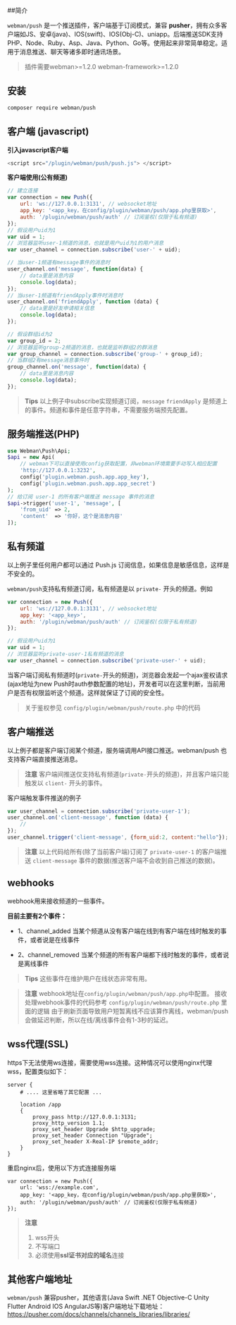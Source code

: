 ##简介

`webman/push` 是一个推送插件，客户端基于订阅模式，兼容 **pusher**，拥有众多客户端如JS、安卓(java)、IOS(swift)、IOS(Obj-C)、uniapp。后端推送SDK支持PHP、Node、Ruby、Asp、Java、Python、Go等。使用起来非常简单稳定。适用于消息推送、聊天等诸多即时通讯场景。

> 插件需要webman>=1.2.0 webman-framework>=1.2.0

## 安装

```sh
composer require webman/push
```

## 客户端 (javascript)

**引入javascript客户端**
```js
<script src="/plugin/webman/push/push.js"> </script>
```

**客户端使用(公有频道)**
```js
// 建立连接
var connection = new Push({
    url: 'ws://127.0.0.1:3131', // websocket地址
    app_key: '<app_key，在config/plugin/webman/push/app.php里获取>',
    auth: '/plugin/webman/push/auth' // 订阅鉴权(仅限于私有频道)
});
// 假设用户uid为1
var uid = 1;
// 浏览器监听user-1频道的消息，也就是用户uid为1的用户消息
var user_channel = connection.subscribe('user-' + uid);

// 当user-1频道有message事件的消息时
user_channel.on('message', function(data) {
    // data里是消息内容
    console.log(data);
});
// 当user-1频道有friendApply事件时消息时
user_channel.on('friendApply', function (data) {
    // data里是好友申请相关信息
    console.log(data);
});

// 假设群组id为2
var group_id = 2;
// 浏览器监听group-2频道的消息，也就是监听群组2的群消息
var group_channel = connection.subscribe('group-' + group_id);
// 当群组2有message消息事件时
group_channel.on('message', function(data) {
    // data里是消息内容
    console.log(data);
});
```

> **Tips**
> 以上例子中subscribe实现频道订阅，`message` `friendApply` 是频道上的事件。频道和事件是任意字符串，不需要服务端预先配置。

## 服务端推送(PHP)
```php
use Webman\Push\Api;
$api = new Api(
    // webman下可以直接使用config获取配置，非webman环境需要手动写入相应配置
    'http://127.0.0.1:3232',
    config('plugin.webman.push.app.app_key'),
    config('plugin.webman.push.app.app_secret')
);
// 给订阅 user-1 的所有客户端推送 message 事件的消息
$api->trigger('user-1', 'message', [
    'from_uid' => 2,
    'content'  => '你好，这个是消息内容'
]);
```

## 私有频道
以上例子里任何用户都可以通过 Push.js 订阅信息，如果信息是敏感信息，这样是不安全的。

`webman/push`支持私有频道订阅，私有频道是以 `private-` 开头的频道。例如
```js
var connection = new Push({
    url: 'ws://127.0.0.1:3131', // websocket地址
    app_key: '<app_key>',
    auth: '/plugin/webman/push/auth' // 订阅鉴权(仅限于私有频道)
});

// 假设用户uid为1
var uid = 1;
// 浏览器监听private-user-1私有频道的消息
var user_channel = connection.subscribe('private-user-' + uid);
```

当客户端订阅私有频道时(`private-`开头的频道)，浏览器会发起一个ajax鉴权请求(ajax地址为new Push时auth参数配置的地址)，开发者可以在这里判断，当前用户是否有权限监听这个频道。这样就保证了订阅的安全性。

> 关于鉴权参见 `config/plugin/webman/push/route.php` 中的代码

## 客户端推送
以上例子都是客户端订阅某个频道，服务端调用API接口推送。webman/push 也支持客户端直接推送消息。

> **注意**
> 客户端间推送仅支持私有频道(`private-`开头的频道)，并且客户端只能触发以 `client-` 开头的事件。

客户端触发事件推送的例子
```js
var user_channel = connection.subscribe('private-user-1');
user_channel.on('client-message', function (data) {
    // 
});
user_channel.trigger('client-message', {form_uid:2, content:"hello"});
```

> **注意**
> 以上代码给所有(除了当前客户端)订阅了 `private-user-1` 的客户端推送 `client-message` 事件的数据(推送客户端不会收到自己推送的数据)。

## webhooks

webhook用来接收频道的一些事件。

**目前主要有2个事件：**

- 1、channel_added
  当某个频道从没有客户端在线到有客户端在线时触发的事件，或者说是在线事件

- 2、channel_removed
  当某个频道的所有客户端都下线时触发的事件，或者说是离线事件

> **Tips**
> 这些事件在维护用户在线状态非常有用。

> **注意**
> webhook地址在`config/plugin/webman/push/app.php`中配置。
> 接收处理webhook事件的代码参考 `config/plugin/webman/push/route.php` 里面的逻辑
> 由于刷新页面导致用户短暂离线不应该算作离线，webman/push会做延迟判断，所以在线/离线事件会有1-3秒的延迟。

## wss代理(SSL)
https下无法使用ws连接，需要使用wss连接。这种情况可以使用nginx代理wss，配置类似如下：
```
server {
    # .... 这里省略了其它配置 ...

    location /app
    {
        proxy_pass http://127.0.0.1:3131;
        proxy_http_version 1.1;
        proxy_set_header Upgrade $http_upgrade;
        proxy_set_header Connection "Upgrade";
        proxy_set_header X-Real-IP $remote_addr;
    }
}
```
重启nginx后，使用以下方式连接服务端
```
var connection = new Push({
    url: 'wss://example.com',
    app_key: '<app_key，在config/plugin/webman/push/app.php里获取>',
    auth: '/plugin/webman/push/auth' // 订阅鉴权(仅限于私有频道)
});
```
> **注意**
> 1. wss开头
> 2. 不写端口
> 3. 必须使用**ssl证书对应的域名**连接

## 其他客户端地址
`webman/push` 兼容pusher，其他语言(Java Swift .NET Objective-C Unity Flutter Android  IOS AngularJS等)客户端地址下载地址：
https://pusher.com/docs/channels/channels_libraries/libraries/